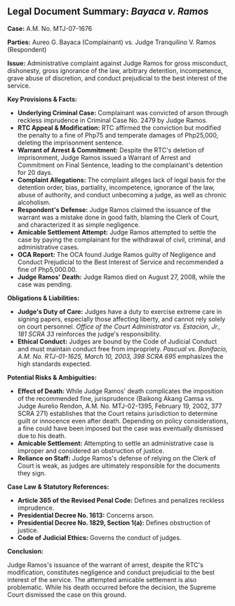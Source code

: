 ## Legal Document Summary: *Bayaca v. Ramos*

**Case:** A.M. No. MTJ-07-1676

**Parties:** Aureo G. Bayaca (Complainant) vs. Judge Tranquilino V. Ramos (Respondent)

**Issue:** Administrative complaint against Judge Ramos for gross misconduct, dishonesty, gross ignorance of the law, arbitrary detention, incompetence, grave abuse of discretion, and conduct prejudicial to the best interest of the service.

**Key Provisions & Facts:**

*   **Underlying Criminal Case:** Complainant was convicted of arson through reckless imprudence in Criminal Case No. 2479 by Judge Ramos.
*   **RTC Appeal & Modification:** RTC affirmed the conviction but modified the penalty to a fine of Php75 and temperate damages of Php25,000, deleting the imprisonment sentence.
*   **Warrant of Arrest & Commitment:** Despite the RTC's deletion of imprisonment, Judge Ramos issued a Warrant of Arrest and Commitment on Final Sentence, leading to the complainant's detention for 20 days.
*   **Complaint Allegations:** The complaint alleges lack of legal basis for the detention order, bias, partiality, incompetence, ignorance of the law, abuse of authority, and conduct unbecoming a judge, as well as chronic alcoholism.
*   **Respondent's Defense:** Judge Ramos claimed the issuance of the warrant was a mistake done in good faith, blaming the Clerk of Court, and characterized it as simple negligence.
*   **Amicable Settlement Attempt:** Judge Ramos attempted to settle the case by paying the complainant for the withdrawal of civil, criminal, and administrative cases.
*   **OCA Report:** The OCA found Judge Ramos guilty of Negligence and Conduct Prejudicial to the Best Interest of Service and recommended a fine of Php5,000.00.
*   **Judge Ramos' Death:** Judge Ramos died on August 27, 2008, while the case was pending.

**Obligations & Liabilities:**

*   **Judge's Duty of Care:** Judges have a duty to exercise extreme care in signing papers, especially those affecting liberty, and cannot rely solely on court personnel. *Office of the Court Administrator vs. Estacion, Jr., 181 SCRA 33* reinforces the judge's responsibility.
*   **Ethical Conduct:** Judges are bound by the Code of Judicial Conduct and must maintain conduct free from impropriety. *Pascual vs. Bonifacio, A.M. No. RTJ-01-1625, March 10, 2003, 398 SCRA 695* emphasizes the high standards expected.

**Potential Risks & Ambiguities:**

*   **Effect of Death:** While Judge Ramos' death complicates the imposition of the recommended fine, jurisprudence (Baikong Akang Camsa vs. Judge Aurelio Rendon, A.M. No. MTJ-02-1395, February 19, 2002, 377 SCRA 271) establishes that the Court retains jurisdiction to determine guilt or innocence even after death. Depending on policy considerations, a fine could have been imposed but the case was eventually dismissed due to his death.
*   **Amicable Settlement:** Attempting to settle an administrative case is improper and considered an obstruction of justice.
*   **Reliance on Staff:** Judge Ramos's defense of relying on the Clerk of Court is weak, as judges are ultimately responsible for the documents they sign.

**Case Law & Statutory References:**

*   **Article 365 of the Revised Penal Code:** Defines and penalizes reckless imprudence.
*   **Presidential Decree No. 1613:** Concerns arson.
*   **Presidential Decree No. 1829, Section 1(a):** Defines obstruction of justice.
*   **Code of Judicial Ethics:** Governs the conduct of judges.

**Conclusion:**

Judge Ramos's issuance of the warrant of arrest, despite the RTC's modification, constitutes negligence and conduct prejudicial to the best interest of the service. The attempted amicable settlement is also problematic. While his death occurred before the decision, the Supreme Court dismissed the case on this ground.